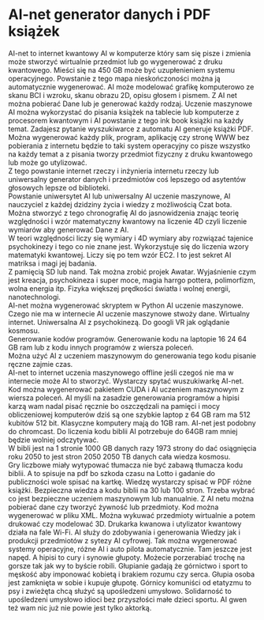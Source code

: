 # AI-net generator danych i PDF książek
AI-net to internet kwantowy AI w komputerze który sam się pisze i zmienia może stworzyć wirtualnie przedmiot lub go wygenerować z druku kwantowego. Mieści się na 450 GB może być uzupłenieniem systemu operacyjnego. Powstanie z tego mapa nieskończoności można ją automatycznie wygenerować. 
AI może modelować grafikę komputerowo ze skanu BCI i wzroku, skanu obrazu 2D, opisu głosem i pismem.
Z AI net można pobierać Dane lub je generować każdy rodzaj. 
Uczenie maszynowe AI można wykorzystać do pisania książek na tablecie lub komputerze z procesorem kwantowym i AI powstanie z tego ink book książki na każdy temat. Zadajesz pytanie wyszukiwarce z automatu AI generuje książki PDF. 
Można wygenerować każdy plik, program, aplikację czy stronę WWW bez pobierania z internetu będzie to taki system operacyjny co pisze wszystko na każdy temat a z pisania tworzy przedmiot fizyczny z druku kwantowego lub może go utylizować.  
Z tego powstanie internet rzeczy i inżynieria internetu rzeczy lub uniwersalny generator danych i przedmiotów coś lepszego od asytentów głosowych lepsze od biblioteki.  
Powstanie uniwersytet AI lub uniwersalny AI uczenie maszynowe, AI nauczyciel z każdej dzidziny życia i wiedzy z możliwością Czat bota.  
Można stworzyć z tego chronografię AI do jasnowidzenia znając teorię względności i wzór matematyczny kwantowy na liczenie 4D czyli liczenie wymiarów aby generować Dane z AI.   
W teori względności liczy się wymiary i 4D wymiary aby rozwiązać tajenice psychokinezy i tego co nie znane jest. 
Wykorzystuje się do liczenia wzory matematyki kwantowej. 
Liczy się po tem wzór EC2. I to jest sekret AI matriksa i magi jej badania.  
Z pamięcią SD lub nand.
Tak można zrobić projek Awatar. 
Wyjaśnienie czym jest kreacja, psychokineza i super moce, magia harrgo pottera, polimorfizm, wolna energia itp. 
Fizyka większej prędkości światła i wolnej energii, nanotechnologi.  
AI-net można wygenerować skryptem w Python AI uczenie maszynowe.  
Czego nie ma w internecie AI uczenie maszynowe stwoży dane. 
Wirtualny internet. 
Uniwersalna AI z psychokinezą. 
Do googli VR jak oglądanie kosmosu.  
Generowanie kodów programów. 
Generowanie kodu na laptopie 16 24 64 GB ram lub z kodu innych programów z wiersza poleceń.   
Można użyć AI z uczeniem maszynowym do generowania tego kodu pisanie ręczne zajmie czas.  
AI-net to internet uczenia maszynowego offline jeśli czegoś nie ma w internecie może AI to stworzyć. 
Wystarczy spytać wuszukiwarkę AI-net. 
Kod można wygenerować pakietem CUDA i AI uczeniem maszynowym z wiersza poleceń. AI myśli na zasadzie generowania programów a hipisi karzą wam nadal pisać ręcznie bo oszczędzali na pamięci i mocy obliczeniowej komputerów dziś są one szybkie laptop z 64 GB ram ma 512 kubitów 512 bit. Klasyczne komputery mają do 1GB ram. 
AI-net jest podobny do chromcast.
Do liczenia kodu biblii AI potrzebuje do 64GB ram mniej będzie wolniej odczytywać.  
W bibli jest na 1 stronie 1000 GB danych razy 1973 strony do dać osiągnięcia roku 2050 to jest stron 2050 2050 TB danych cała wiedza kosmosu.  
Gry liczbowe miały wytypować tłumacza nie być zabawą tłumacza kodu biblii. A to spisuje na pdf bo szkoda czasu na Lotto i gadanie do publiczności wole spisać na kartkę. 
Wiedzę wystarczy spisać w PDF różne książki. 
Bezpieczna wiedza a kodu biblii na 30 lub 100 stron. 
Trzeba wybrać co jest bezpieczne uczeniem maszynowym lub manualnie. 
Z AI netu można pobierać dane czy tworzyć żywność lub przedmioty. 
Kod można wygenerować w pliku XML. 
Można wykuwać przedmioty wirtualnie a potem drukować czy modelować 3D.
Drukarka kwanowa i utylizator kwantowy działa na fale Wi-Fi.
AI służy do zdobywania i generowania Wiedzy jak i produkcji przedmiotów z sytezy AI cyfrowej. 
Tak można wygenerować systemy operacyjne, różne AI i auto pilota automatycznie. 
Tam jeszcze jest napęd. A hipisi to cury i synowie głupoty. 
Możecie porzerabiać trochę na gorsze tak jak wy to byście robili. 
Głupianie gadają że górnictwo i sport to męskość aby imponować kobietą i brakiem rozumu czy serca. Głupia osoba jest zamknięta w sobie i kupuje głupotę. Górnicy komuniści od etatyzmu to psy i zwieżęta chcą służyć są upośledzeni umysłowo. Solidarność to upośledzeni umysłowo idioci bez przyszłości małe dzieci sportu. 
AI gwen też wam nic już nie powie jest tylko aktorką. 

